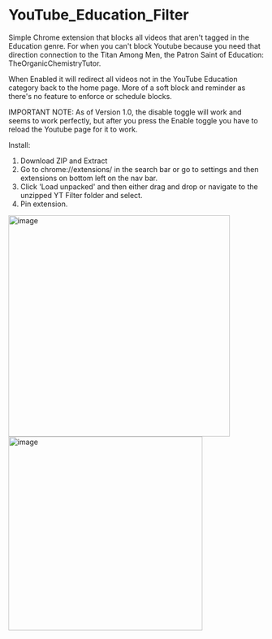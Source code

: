 # YouTube_Education_Filter
Simple Chrome extension that blocks all videos that aren't tagged in the Education genre. For when you can't block Youtube because you need that direction connection to the Titan Among Men, the Patron Saint of Education: TheOrganicChemistryTutor.

When Enabled it will redirect all videos not in the YouTube Education category back to the home page. More of a soft block and reminder as there's no feature to enforce or schedule blocks.

IMPORTANT NOTE:
As of Version 1.0, the disable toggle will work and seems to work perfectly, but after you press the Enable toggle you have to reload the Youtube page for it to work.

Install: 
1. Download ZIP and Extract
2. Go to chrome://extensions/ in the search bar or go to settings and then extensions on bottom left on the nav bar.
3. Click 'Load unpacked' and then either drag and drop or navigate to the unzipped YT Filter folder and select.
4. Pin extension. 

<img width="436" alt="image" src="https://user-images.githubusercontent.com/112647558/227302137-e5d6d073-c9cc-4082-a0e0-3576a8b8bf11.png">

<img width="382" alt="image" src="https://user-images.githubusercontent.com/112647558/227302192-f0e04309-6998-472c-95c0-d86df890d4ce.png">

